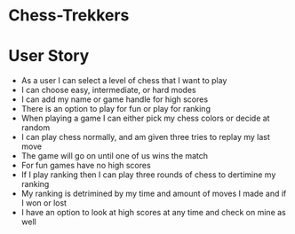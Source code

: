 # Chess-Trekkers




# User Story 
- As a user I can select a level of chess that I want to play
- I can choose easy, intermediate, or hard modes 
- I can add my name or game handle for high scores 
- There is an option to play for fun or play for ranking 
- When playing a game I can either pick my chess colors or decide at random 
- I can play chess normally, and am given three tries to replay my last move
- The game will go on until one of us wins the match 
- For fun games have no high scores
- If I play ranking then I can play three rounds of chess to dertimine my ranking
- My ranking is detrimined by my time and amount of moves I made and if I won or lost 
- I have an option to look at high scores at any time and check on mine as well 

